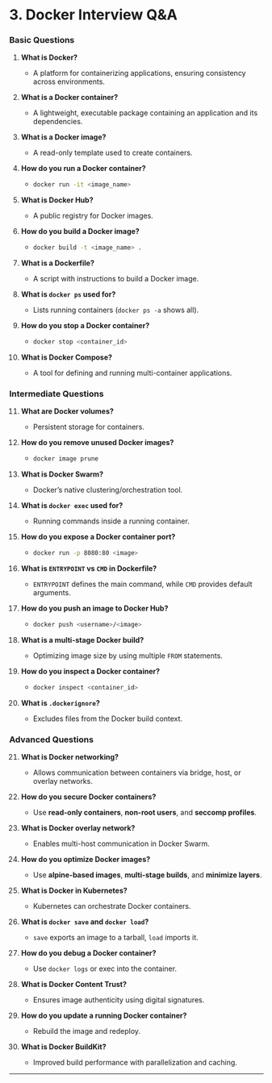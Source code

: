 

# **3. Docker Interview Q&A**  

### **Basic Questions**  
1. **What is Docker?**  
   - A platform for containerizing applications, ensuring consistency across environments.  

2. **What is a Docker container?**  
   - A lightweight, executable package containing an application and its dependencies.  

3. **What is a Docker image?**  
   - A read-only template used to create containers.  

4. **How do you run a Docker container?**  
   - ```bash
     docker run -it <image_name>
     ```  

5. **What is Docker Hub?**  
   - A public registry for Docker images.  

6. **How do you build a Docker image?**  
   - ```bash
     docker build -t <image_name> .
     ```  

7. **What is a Dockerfile?**  
   - A script with instructions to build a Docker image.  

8. **What is `docker ps` used for?**  
   - Lists running containers (`docker ps -a` shows all).  

9. **How do you stop a Docker container?**  
   - ```bash
     docker stop <container_id>
     ```  

10. **What is Docker Compose?**  
    - A tool for defining and running multi-container applications.  

### **Intermediate Questions**  
11. **What are Docker volumes?**  
    - Persistent storage for containers.  

12. **How do you remove unused Docker images?**  
    - ```bash
      docker image prune
      ```  

13. **What is Docker Swarm?**  
    - Docker’s native clustering/orchestration tool.  

14. **What is `docker exec` used for?**  
    - Running commands inside a running container.  

15. **How do you expose a Docker container port?**  
    - ```bash
      docker run -p 8080:80 <image>
      ```  

16. **What is `ENTRYPOINT` vs `CMD` in Dockerfile?**  
    - `ENTRYPOINT` defines the main command, while `CMD` provides default arguments.  

17. **How do you push an image to Docker Hub?**  
    - ```bash
      docker push <username>/<image>
      ```  

18. **What is a multi-stage Docker build?**  
    - Optimizing image size by using multiple `FROM` statements.  

19. **How do you inspect a Docker container?**  
    - ```bash
      docker inspect <container_id>
      ```  

20. **What is `.dockerignore`?**  
    - Excludes files from the Docker build context.  

### **Advanced Questions**  
21. **What is Docker networking?**  
    - Allows communication between containers via bridge, host, or overlay networks.  

22. **How do you secure Docker containers?**  
    - Use **read-only containers**, **non-root users**, and **seccomp profiles**.  

23. **What is Docker overlay network?**  
    - Enables multi-host communication in Docker Swarm.  

24. **How do you optimize Docker images?**  
    - Use **alpine-based images**, **multi-stage builds**, and **minimize layers**.  

25. **What is Docker in Kubernetes?**  
    - Kubernetes can orchestrate Docker containers.  

26. **What is `docker save` and `docker load`?**  
    - `save` exports an image to a tarball, `load` imports it.  

27. **How do you debug a Docker container?**  
    - Use `docker logs` or exec into the container.  

28. **What is Docker Content Trust?**  
    - Ensures image authenticity using digital signatures.  

29. **How do you update a running Docker container?**  
    - Rebuild the image and redeploy.  

30. **What is Docker BuildKit?**  
    - Improved build performance with parallelization and caching.  

---